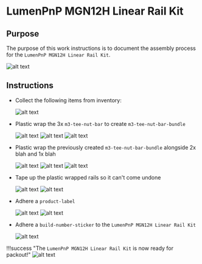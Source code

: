 # LumenPnP MGN12H Linear Rail Kit

## Purpose

The purpose of this work instructions is to document the assembly process for the `LumenPnP MGN12H Linear Rail Kit`.

![alt text](img/MGN12H-linear-rail-kit.webp)

## Instructions

- Collect the following items from inventory:

    ![alt text](img/linear-rail-kit1.webp)

- Plastic wrap the 3x `m3-tee-nut-bar` to create `m3-tee-nut-bar-bundle`

    ![alt text](img/linear-rail-kit2.webp)
    ![alt text](img/linear-rail-kit3.webp)
    ![alt text](img/linear-rail-kit4.webp)

- Plastic wrap the previously created `m3-tee-nut-bar-bundle` alongside 2x blah and 1x blah

    ![alt text](img/linear-rail-kit5.webp)
    ![alt text](img/linear-rail-kit6.webp)
    ![alt text](img/linear-rail-kit7.webp)

- Tape up the plastic wrapped rails so it can't come undone

    ![alt text](img/linear-rail-kit8.webp)
    ![alt text](img/linear-rail-kit9.webp)

- Adhere a `product-label`

    ![alt text](img/linear-rail-kit10.webp)
    ![alt text](img/linear-rail-kit11.webp)

- Adhere a `build-number-sticker` to the `LumenPnP MGN12H Linear Rail Kit`

    ![alt text](img/linear-rail-kit12.webp)

!!!success "The `LumenPnP MGN12H Linear Rail Kit` is now ready for packout!"
    ![alt text](img/linear-rail-kit13.webp)
